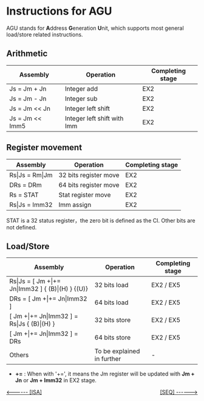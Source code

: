 
# Instructions for AGU
AGU stands for **A**ddress **G**eneration **U**nit, which supports most general load/store related instructions.

## Arithmetic

| Assembly                      | Operation                     |  Completing stage |
| ------------------------------| ----------------              | ---------------   |
| Js = Jm + Jn                  | Integer add                   |   EX2             | 
| Js = Jm - Jn                  | Integer sub                   |   EX2             | 
| Js = Jm \<\< Jn               | Integer left shift            |   EX2             | 
| Js = Jm \<\< Imm5             | Integer left shift with Imm   |   EX2             | 

## Register movement

| Assembly                      | Operation                     |  Completing stage |
| ------------------------------| ----------------              | ---------------   |
| Rs\|Js = Rm\|Jm                 | 32 bits register move         |   EX2             | 
| DRs     = DRm                 | 64 bits register move         |   EX2             | 
| Rs      = STAT                | Stat register move            |   EX2             | 
| Rs\|Js = Imm32                 | Imm assign                    |   EX2             | 

STAT is a 32 status register，the zero bit is defined as the CI. Other bits are not defined.

## Load/Store

| Assembly                                          | Operation                     |  Completing stage |
| --------------------------------------------------| ----------------              | ---------------   |
| Rs\|Js = [ Jm  +\|+= Jn\|Imm32 ] { (B)\|(H) } {(U)}   | 32 bits load                  |   EX2 / EX5       | 
| DRs   = [ Jm  +\|+= Jn\|Imm32 ]                     | 64 bits load                  |   EX2 / EX5       | 
| [ Jm  +\|+= Jn\|Imm32 ] = Rs\|Js { (B)\|(H) }         | 32 bits store                 |   EX2 / EX5       | 
| [ Jm  +\|+= Jn\|Imm32 ] = DRs                       | 64 bits store                 |   EX2 / EX5       | 
| Others                                            | To be explained in further    |   -               | 

* **+=** : When with '+=', it means the Jm register will be updated with **Jm + Jn** or **Jm + Imm32** in EX2 stage.

[\<------ \[ISA\]](ISA)      <span style="float:right"> [\[SEQ\] ------>](SEQ) </span>
